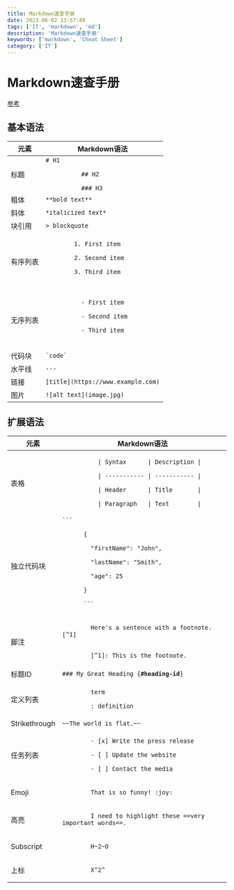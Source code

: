 ```yaml
---
title: Markdown速查手册
date: 2023-06-02 13:57:49
tags: ['IT', 'markdown', 'md']
description: 'Markdown速查手册'
keywords: ['markdown', 'Cheat Sheet']
category: ['IT']
---
```


# Markdown速查手册
[参考](https://www.markdownguide.org/cheat-sheet/)

## 基本语法
<table class="table table-bordered">
  <thead class="thead-light">
    <tr>
      <th>元素</th>
      <th>Markdown语法</th>
    </tr>
  </thead>
  <tbody>
    <tr>
      <td>标题</td>
      <td><code># H1<br>
          ## H2<br>
          ### H3</code></td>
    </tr>
    <tr>
      <td>粗体</td>
      <td><code>**bold text**</code></td>
    </tr>
    <tr>
      <td>斜体</td>
      <td><code>*italicized text*</code></td>
    </tr>
    <tr>
      <td>块引用</td>
      <td><code>&gt; blockquote</code></td>
    </tr>
    <tr>
      <td>有序列表</td>
      <td><code>
        1. First item<br>
        2. Second item<br>
        3. Third item<br>
      </code></td>
    </tr>
    <tr>
      <td>无序列表</td>
      <td>
        <code>
          - First item<br>
          - Second item<br>
          - Third item<br>
        </code>
      </td>
    </tr>
    <tr>
      <td>代码块</td>
      <td><code>`code`</code></td>
    </tr>
    <tr>
      <td>水平线</td>
      <td><code>---</code></td>
    </tr>
    <tr>
      <td>链接</td>
      <td><code>[title](https://www.example.com)</code></td>
    </tr>
    <tr>
      <td>图片</td>
      <td><code>![alt text](image.jpg)</code></td>
    </tr>
  </tbody>
</table>

## 扩展语法
<table class="table table-bordered">
  <thead class="thead-light">
    <tr>
      <th>元素</th>
      <th>Markdown语法</th>
    </tr>
  </thead>
  <tbody>
    <tr>
      <td>表格</td>
      <td><code>
          | Syntax      | Description |<br>
          | ----------- | ----------- |<br>
          | Header      | Title       |<br>
          | Paragraph   | Text        |
      </code></td>
    </tr>
    <tr>
      <td>独立代码块</td>
      <td><code>```<br>
      {<br>
      &nbsp;&nbsp;"firstName": "John",<br>
      &nbsp;&nbsp;"lastName": "Smith",<br>
      &nbsp;&nbsp;"age": 25<br>
      }<br>
      ```
      </code></td>
    </tr>
    <tr>
      <td>脚注</td>
      <td><code>
        Here's a sentence with a footnote. [^1]<br><br>
        [^1]: This is the footnote.
      </code></td>
    </tr>
    <tr>
      <td>标题ID</td>
      <td><code>### My Great Heading {<b>#heading-id</b>}</code></td>
    </tr>
    <tr>
      <td>定义列表</td>
      <td><code>
        term<br>
        : definition
      </code></td>
    </tr>
    <tr>
      <td>Strikethrough</td>
      <td><code>~~The world is flat.~~</code></td>
    </tr>
    <tr>
      <td>任务列表</td>
      <td><code>
        - [x] Write the press release<br>
        - [ ] Update the website<br>
        - [ ] Contact the media
      </code></td>
    </tr>
    <tr>
      <td>Emoji</td>
      <td><code>
        That is so funny! :joy:
      </code></td>
    </tr>
    <tr>
      <td>高亮</td>
      <td><code>
        I need to highlight these ==very important words==.
      </code></td>
    </tr>
    <tr>
      <td>Subscript</td>
      <td><code>
        H~2~O
      </code></td>
    </tr>
    <tr>
      <td>上标</td>
      <td><code>
        X^2^
      </code></td>
    </tr>
  </tbody>
</table>